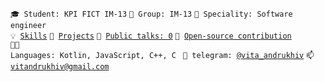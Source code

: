 <code>🎓 Student: KPI FICT IM-13</code>
<code>🎪 Group:  IM-13</code>
<code>👷 Speciality: Software engineer </code><br>
<code>💡 [Skills](SKILLS.md)</code>
<code>🧻 [Projects](PROJECTS.md)</code>
<code>📢 [Public talks: 0](TALKS.md)</code>
<code>👀 [Open-source contribution](CONTRIBUTION.md)</code><br>
<code>🧑‍💻 Languages: Kotlin, JavaScript, C++, C </code>
<code>💬 telegram: [@vita_andrukhiv](https://telegram.me/vita_andrukhiv)</code>
<code>📫 [vitandrukhiv@gmail.com](mailto:vitandrukhiv@gmail.com)</code>
